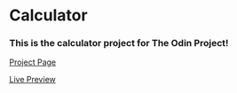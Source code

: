 # Calculator

### This is the calculator project for The Odin Project!

[Project Page](https://www.theodinproject.com/lessons/foundations-calculator)

[Live Preview](https://1uum.github.io/calculator/)